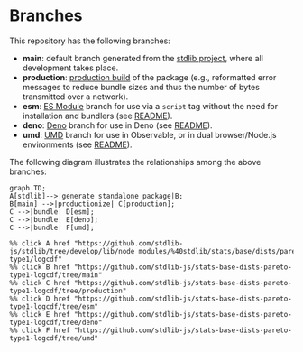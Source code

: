 <!--

@license Apache-2.0

Copyright (c) 2022 The Stdlib Authors.

Licensed under the Apache License, Version 2.0 (the "License");
you may not use this file except in compliance with the License.
You may obtain a copy of the License at

    http://www.apache.org/licenses/LICENSE-2.0

Unless required by applicable law or agreed to in writing, software
distributed under the License is distributed on an "AS IS" BASIS,
WITHOUT WARRANTIES OR CONDITIONS OF ANY KIND, either express or implied.
See the License for the specific language governing permissions and
limitations under the License.

-->

# Branches

This repository has the following branches:

-   **main**: default branch generated from the [stdlib project][stdlib-url], where all development takes place.
-   **production**: [production build][production-url] of the package (e.g., reformatted error messages to reduce bundle sizes and thus the number of bytes transmitted over a network).
-   **esm**: [ES Module][esm-url] branch for use via a `script` tag without the need for installation and bundlers (see [README][esm-readme]).
-   **deno**: [Deno][deno-url] branch for use in Deno (see [README][deno-readme]).
-   **umd**: [UMD][umd-url] branch for use in Observable, or in dual browser/Node.js environments (see [README][umd-readme]).

The following diagram illustrates the relationships among the above branches:

```mermaid
graph TD;
A[stdlib]-->|generate standalone package|B;
B[main] -->|productionize| C[production];
C -->|bundle| D[esm];
C -->|bundle| E[deno];
C -->|bundle| F[umd];

%% click A href "https://github.com/stdlib-js/stdlib/tree/develop/lib/node_modules/%40stdlib/stats/base/dists/pareto-type1/logcdf"
%% click B href "https://github.com/stdlib-js/stats-base-dists-pareto-type1-logcdf/tree/main"
%% click C href "https://github.com/stdlib-js/stats-base-dists-pareto-type1-logcdf/tree/production"
%% click D href "https://github.com/stdlib-js/stats-base-dists-pareto-type1-logcdf/tree/esm"
%% click E href "https://github.com/stdlib-js/stats-base-dists-pareto-type1-logcdf/tree/deno"
%% click F href "https://github.com/stdlib-js/stats-base-dists-pareto-type1-logcdf/tree/umd"
```

[stdlib-url]: https://github.com/stdlib-js/stdlib/tree/develop/lib/node_modules/%40stdlib/stats/base/dists/pareto-type1/logcdf
[production-url]: https://github.com/stdlib-js/stats-base-dists-pareto-type1-logcdf/tree/production
[deno-url]: https://github.com/stdlib-js/stats-base-dists-pareto-type1-logcdf/tree/deno
[deno-readme]: https://github.com/stdlib-js/stats-base-dists-pareto-type1-logcdf/blob/deno/README.md
[umd-url]: https://github.com/stdlib-js/stats-base-dists-pareto-type1-logcdf/tree/umd
[umd-readme]: https://github.com/stdlib-js/stats-base-dists-pareto-type1-logcdf/blob/umd/README.md
[esm-url]: https://github.com/stdlib-js/stats-base-dists-pareto-type1-logcdf/tree/esm
[esm-readme]: https://github.com/stdlib-js/stats-base-dists-pareto-type1-logcdf/blob/esm/README.md